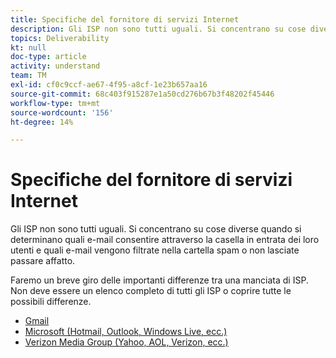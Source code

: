 ```yaml
---
title: Specifiche del fornitore di servizi Internet
description: Gli ISP non sono tutti uguali. Si concentrano su cose diverse quando si determinano quali e-mail consentire attraverso la casella in entrata dei loro utenti e quali e-mail vengono filtrate nella cartella spam o non lasciate passare affatto. Faremo un breve giro delle importanti differenze tra una manciata di ISP. Non deve essere un elenco completo di tutti gli ISP o coprire tutte le possibili differenze.
topics: Deliverability
kt: null
doc-type: article
activity: understand
team: TM
exl-id: cf0c9ccf-ae67-4f95-a8cf-1e23b657aa16
source-git-commit: 68c403f915287e1a50cd276b67b3f48202f45446
workflow-type: tm+mt
source-wordcount: '156'
ht-degree: 14%

---
```


# Specifiche del fornitore di servizi Internet

Gli ISP non sono tutti uguali. Si concentrano su cose diverse quando si determinano quali e-mail consentire attraverso la casella in entrata dei loro utenti e quali e-mail vengono filtrate nella cartella spam o non lasciate passare affatto.

Faremo un breve giro delle importanti differenze tra una manciata di ISP. Non deve essere un elenco completo di tutti gli ISP o coprire tutte le possibili differenze.

* [Gmail](./gmail.md)
* [Microsoft (Hotmail, Outlook, Windows Live, ecc.)](./microsoft.md)
* [Verizon Media Group (Yahoo, AOL, Verizon, ecc.)](./verizon-media-group.md)
